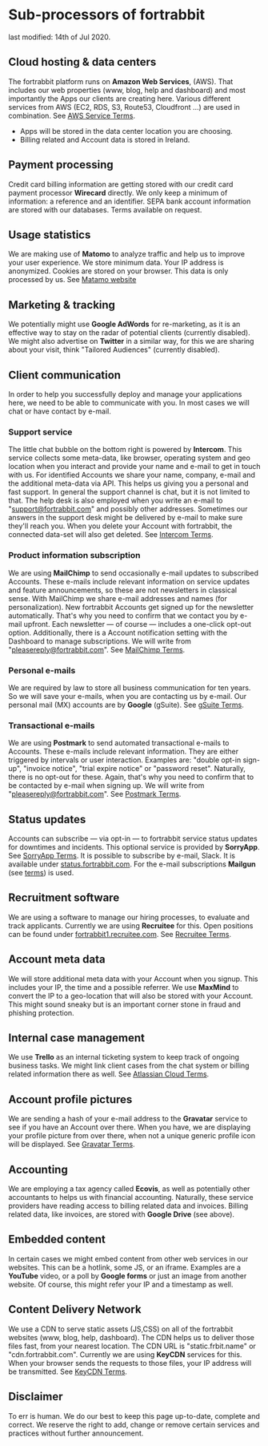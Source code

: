 # Sub-processors of fortrabbit

last modified: 14th of Jul 2020.


## Cloud hosting & data centers

The fortrabbit platform runs on **Amazon Web Services**, (AWS). That includes our web properties (www, blog, help and dashboard) and most importantly the Apps our clients are creating here. Various different services from AWS (EC2, RDS, S3, Route53, Cloudfront …) are used in combination. See [AWS Service Terms](https://aws.amazon.com/service-terms/).

*  Apps will be stored in the data center location you are choosing.
*  Billing related and Account data is stored in Ireland.


## Payment processing

Credit card billing information are getting stored with our credit card payment processor **Wirecard** directly. We only keep a minimum of information: a reference and an identifier. SEPA bank account information are stored with our databases. Terms available on request.


## Usage statistics

We are making use of **Matomo** to analyze traffic and help us to improve your user experience. We store minimum data. Your IP address is anonymized. Cookies are stored on your browser. This data is only processed by us. See [Matamo website](https://matomo.org/)


## Marketing & tracking

We potentially might use **Google AdWords** for re-marketing, as it is an effective way to stay on the radar of potential clients (currently disabled). We might also advertise on **Twitter** in a similar way, for this we are sharing about your visit, think "Tailored Audiences" (currently disabled). 

## Client communication

In order to help you successfully deploy and manage your applications here, we need to be able to communicate with you. In most cases we will chat or have contact by e-mail.


### Support service

The little chat bubble on the bottom right is powered by **Intercom**. This service collects some meta-data, like browser, operating system and geo location when you interact and provide your name and e-mail to get in touch with us. For identified Accounts we share your name, company, e-mail and the additional meta-data via API. This helps us giving you a personal and fast support. In general the support channel is chat, but it is not limited to that. The help desk is also employed when you write an e-mail to "support@fortrabbit.com" and possibly other addresses. Sometimes our answers in the support desk might be delivered by e-mail to make sure they'll reach you. When you delete your Account with fortrabbit, the connected data-set will also get deleted. See [Intercom Terms](https://www.intercom.com/terms-and-policies#terms).


### Product information subscription

We are using **MailChimp** to send occasionally e-mail updates to subscribed Accounts. These e-mails include relevant information on service updates and feature announcements, so these are not newsletters in classical sense. With MailChimp we share e-mail addresses and names (for personalization). New fortrabbit Accounts get signed up for the newsletter automatically. That's why you need to confirm that we contact you by e-mail upfront. Each newsletter — of course — includes a one-click opt-out option. Additionally, there is a Account notification setting with the Dashboard to manage subscriptions. We will write from "pleasereply@fortrabbit.com". See [MailChimp Terms](https://mailchimp.com/legal/terms/).


### Personal e-mails

We are required by law to store all business communication for ten years. So we will save your e-mails, when you are contacting us by e-mail. Our personal mail (MX) accounts are by **Google** (gSuite). See [gSuite Terms](https://gsuite.google.com/terms/standard_terms_checkout.html).


### Transactional e-mails

We are using **Postmark** to send automated transactional e-mails to Accounts. These e-mails include relevant information. They are either triggered by intervals or user interaction. Examples are: "double opt-in sign-up", "invoice notice", "trial expire notice" or "password reset". Naturally, there is no opt-out for these. Again, that's why you need to confirm that to be contacted by e-mail when signing up. We will write from "pleasereply@fortrabbit.com". See [Postmark Terms](https://postmarkapp.com/terms-of-service).


## Status updates

Accounts can subscribe — via opt-in — to fortrabbit service status updates for downtimes and incidents. This optional service is provided by **SorryApp**. See [SorryApp Terms](https://www.sorryapp.com/terms-of-service.html). It is possible to subscribe by e-mail, Slack. It is available under [status.fortrabbit.com](http://status.fortrabbit.com). For the e-mail subscriptions **Mailgun**  (see [terms](https://www.mailgun.com/terms)) is used.


## Recruitment software

We are using a software to manage our hiring processes, to evaluate and track applicants. Currently we are using **Recruitee** for this. Open positions can be found under [fortrabbit1.recruitee.com](https://fortrabbit1.recruitee.com). See [Recruitee Terms](https://recruitee.com/terms).


## Account meta data

We will store additional meta data with your Account when you signup. This includes your IP, the time and a possible referrer. We use **MaxMind** to convert the IP to a geo-location that will also be stored with your Account. This might sound sneaky but is an important corner stone in fraud and phishing protection.

## Internal case management

We use **Trello** as an internal ticketing system to keep track of ongoing business tasks. We might link client cases from the chat system or billing related information there as well. See [Atlassian Cloud Terms](https://www.atlassian.com/legal/cloud-terms-of-service).

## Account profile pictures

We are sending a hash of your e-mail address to the **Gravatar** service to see if you have an Account over there. When you have, we are displaying your profile picture from over there, when not a unique generic profile icon will be displayed. See [Gravatar Terms](https://en.gravatar.com/site/terms-of-service/).

## Accounting

We are employing a tax agency called **Ecovis**, as well as potentially other accountants to helps us with financial accounting. Naturally, these service providers have reading access to billing related data and invoices. Billing related data, like invoices, are stored with **Google Drive** (see above).

## Embedded content

In certain cases we might embed content from other web services in our websites. This can be a hotlink, some JS, or an iframe. Examples are a **YouTube** video, or a poll by **Google forms** or just an image from another website. Of course, this might refer your IP and a timestamp as well.

## Content Delivery Network

We use a CDN to serve static assets (JS,CSS) on all of the fortrabbit websites (www, blog, help, dashboard). The CDN helps us to deliver those files fast, from your nearest location. The CDN URL is "static.frbit.name" or "cdn.fortrabbit.com". Currently we are using **KeyCDN** services for this. When your browser sends the requests to those files, your IP address will be transmitted. See [KeyCDN Terms](https://www.keycdn.com/terms).

## Disclaimer

To err is human. We do our best to keep this page up-to-date, complete and correct. We reserve the right to add, change or remove certain services and practices without further announcement.
